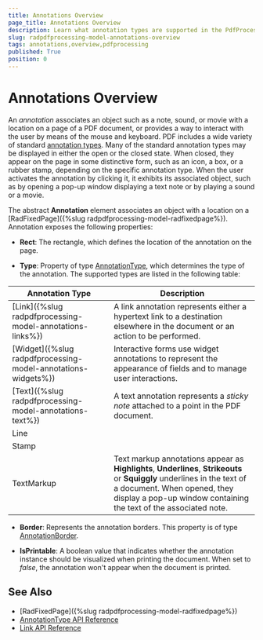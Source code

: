 ```yaml
---
title: Annotations Overview
page_title: Annotations Overview
description: Learn what annotation types are supported in the PdfProcessing library offered by the Telerik Document Processing. 
slug: radpdfprocessing-model-annotations-overview
tags: annotations,overview,pdfprocessing
published: True
position: 0
---
```


# Annotations Overview

An *annotation* associates an object such as a note, sound, or movie with a location on a page of a PDF document, or provides a way to interact with the user by
means of the mouse and keyboard. PDF includes a wide variety of standard [annotation types](https://docs.telerik.com/devtools/document-processing/api/Telerik.Windows.Documents.Fixed.Model.Annotations.AnnotationType.html). Many of the standard annotation types may be displayed in either the open or the closed state. When closed, they appear on the page in some distinctive form, such as an icon, a box, or a rubber stamp, depending on the specific annotation type. When the user activates the annotation by clicking it, it exhibits its associated object, such as by opening a pop-up window displaying a text note or by playing a sound or a movie. 

The abstract **Annotation** element associates an object with a location on a [RadFixedPage]({%slug radpdfprocessing-model-radfixedpage%}). Annotation exposes the following properties:
      
* **Rect**: The rectangle, which defines the location of the annotation on the page.
          
* **Type**: Property of type [AnnotationType](https://docs.telerik.com/devtools/document-processing/api/Telerik.Windows.Documents.Fixed.Model.Annotations.AnnotationType.html), which determines the type of the annotation. The supported types are listed in the following table:

|Annotation Type|Description|
|----|----|
|[Link]({%slug radpdfprocessing-model-annotations-links%})|A link annotation represents either a hypertext link to a destination elsewhere in the document or an action to be performed.|
|[Widget]({%slug radpdfprocessing-model-annotations-widgets%})|Interactive forms use widget annotations to represent the appearance of fields and to manage user interactions.|
|[Text]({%slug radpdfprocessing-model-annotations-text%})|A text annotation represents a *sticky note* attached to a point in the PDF document.|
|Line||
|Stamp||
|TextMarkup| Text markup annotations appear as **Highlights**, **Underlines**, **Strikeouts** or **Squiggly** underlines in the text of a document. When opened, they display a pop-up window containing the text of the associated note.|


          
* **Border**: Represents the annotation borders. This property is of type [AnnotationBorder](https://docs.telerik.com/devtools/document-processing/api/Telerik.Windows.Documents.Fixed.Model.Annotations.AnnotationBorder.html).

* **IsPrintable**: A boolean value that indicates whether the annotation instance should be visualized when printing the document. When set to *false*, the annotation won't appear when the document is printed. 

## See Also

 * [RadFixedPage]({%slug radpdfprocessing-model-radfixedpage%})
 * [AnnotationType API Reference](https://docs.telerik.com/devtools/document-processing/api/Telerik.Windows.Documents.Fixed.Model.Annotations.AnnotationType.html)
 * [Link API Reference](https://docs.telerik.com/devtools/document-processing/api/Telerik.Windows.Documents.Fixed.Model.Annotations.Link.html)
